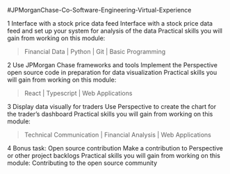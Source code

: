 #JPMorganChase-Co-Software-Engineering-Virtual-Experience

1
Interface with a stock price data feed
Interface with a stock price data feed and set up your system for analysis of the data
Practical skills you will gain from working on this module:
> Financial Data | Python | Git | Basic Programming

2
Use JPMorgan Chase frameworks and tools
Implement the Perspective open source code in preparation for data visualization
Practical skills you will gain from working on this module:
> React | Typescript | Web Applications

3
Display data visually for traders
Use Perspective to create the chart for the trader’s dashboard
Practical skills you will gain from working on this module:
> Technical Communication | Financial Analysis | Web Applications

4
Bonus task: Open source contribution
Make a contribution to Perspective or other project backlogs
Practical skills you will gain from working on this module:
Contributing to the open source community
